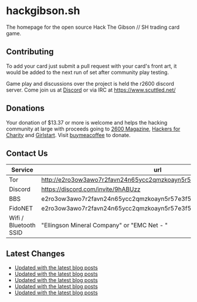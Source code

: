 # hackgibson.sh
The homepage for the open source Hack The Gibson // SH trading card game.


## Contributing

To add your card just submit a pull request with your card's front art, it would be added to the next run of set after community play testing.

Game play and discussions over the project is held the r2600 discord server. Come join us at [Discord](https://discord.com/invite/9hABUzz) or via IRC at https://www.scuttled.net/


## Donations

Your donation of $13.37 or more is welcome and helps the hacking community at large with proceeds going to [2600 Magazine](https://2600.com/), [Hackers for Charity](https://hackersforcharity.org) and [Girlstart](https://girlstart.org).  Visit [buymeacoffee](https://www.buymeacoffee.com/hackgibson.sh) to donate.


## Contact Us

Service | url
-|-
Tor | http://e2ro3ow3awo7r2favn24n65ycc2qmzkoayn5r57e3f56nvjwdcgg32ad.onion
Discord | https://discord.com/invite/9hABUzz
BBS | e2ro3ow3awo7r2favn24n65ycc2qmzkoayn5r57e3f56nvjwdcgg32ad.onion:23
FidoNET | e2ro3ow3awo7r2favn24n65ycc2qmzkoayn5r57e3f56nvjwdcgg32ad.onion:24554
Wifi / Bluetooth SSID | "Ellingson Mineral Company" or "EMC Net - <fidonet address>"

## Latest Changes
<!-- BLOG-POST-LIST:START -->
- [Updated with the latest blog posts](https://github.com/DFW2600/hackgibson.sh/commit/3c57bfc9bab364dbd402544bf479e47908da8a00)
- [Updated with the latest blog posts](https://github.com/DFW2600/hackgibson.sh/commit/abc9cc4ffe1fd67b3a11d85e96920acc27419d66)
- [Updated with the latest blog posts](https://github.com/DFW2600/hackgibson.sh/commit/209eec5ebe102f07b2039e7d885abfc53548d0e3)
- [Updated with the latest blog posts](https://github.com/DFW2600/hackgibson.sh/commit/3b9fa634ea53e8b5cb26847862ed0811afa72c00)
- [Updated with the latest blog posts](https://github.com/DFW2600/hackgibson.sh/commit/0a193a6f0a6d4743c655e5a086073f88b7ad7f26)
<!-- BLOG-POST-LIST:END -->
